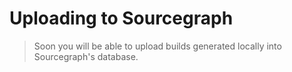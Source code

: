 # Uploading to Sourcegraph

> Soon you will be able to upload builds generated locally into Sourcegraph's database.
